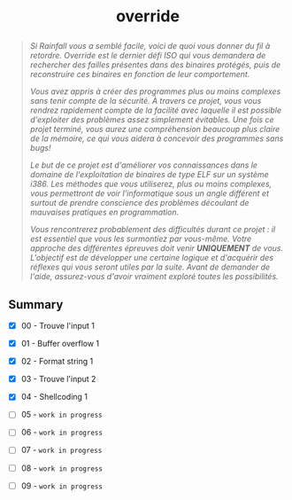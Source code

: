 # <p align="center">override</p>
> *Si Rainfall vous a semblé facile, voici de quoi vous donner du fil à retordre. Override est le dernier défi ISO qui vous demandera de rechercher des failles présentes dans des binaires protégés, puis de reconstruire ces binaires en fonction de leur comportement.*
>
> *Vous avez appris à créer des programmes plus ou moins complexes sans tenir compte de la sécurité. À travers ce projet, vous vous rendrez rapidement compte de la facilité avec laquelle il est possible d'exploiter des problèmes assez simplement évitables. Une fois ce projet terminé, vous aurez une compréhension beaucoup plus claire de la mémoire, ce qui vous aidera à concevoir des programmes sans bugs!*
>
> *Le but de ce projet est d'améliorer vos connaissances dans le domaine de l'exploitation de binaires de type ELF sur un système i386. Les méthodes que vous utiliserez, plus ou moins complexes, vous permettront de voir l'informatique sous un angle différent et surtout de prendre conscience des problèmes découlant de mauvaises pratiques en programmation.*
>
> *Vous rencontrerez probablement des difficultés durant ce projet : il est essentiel que vous les surmontiez par vous-même. Votre approche des différentes épreuves doit venir **UNIQUEMENT** de vous. L'objectif est de développer une certaine logique et d'acquérir des réflexes qui vous seront utiles par la suite. Avant de demander de l'aide, assurez-vous d'avoir vraiment exploré toutes les possibilités.*

## Summary
- [x] 00 - Trouve l'input 1
- [x] 01 - Buffer overflow 1
- [x] 02 - Format string 1
- [x] 03 - Trouve l'input 2
- [x] 04 - Shellcoding 1
- [ ] 05 - `work in progress`
- [ ] 06 - `work in progress`
- [ ] 07 - `work in progress`
- [ ] 08 - `work in progress`
- [ ] 09 - `work in progress`

